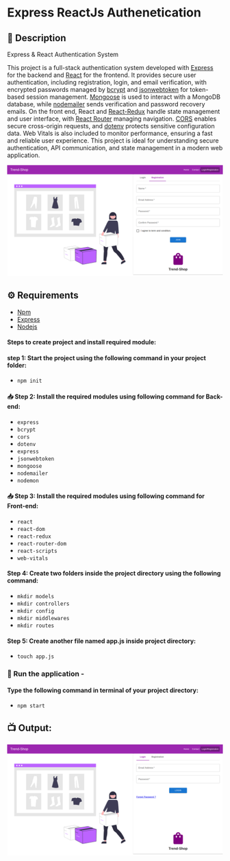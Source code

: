 # Express ReactJs Authenetication

## 📃 Description

Express & React Authentication System

This project is a full-stack authentication system developed with [Express](https://www.npmjs.com/package/express) for the backend and [React](https://react.dev/) for the frontend. It provides secure user authentication, including registration, login, and email verification, with encrypted passwords managed by [bcrypt](https://www.npmjs.com/package/bcrypt) and [jsonwebtoken](https://www.npmjs.com/package/jsonwebtoken) for token-based session management. [Mongoose](https://www.npmjs.com/package/mongoose) is used to interact with a MongoDB database, while [nodemailer](https://www.npmjs.com/package/nodemailer) sends verification and password recovery emails. On the front end, React and [React-Redux](https://redux.js.org/) handle state management and user interface, with [React Router](https://www.npmjs.com/package/react-router-dom) managing navigation. [CORS](https://www.npmjs.com/package/cors) enables secure cross-origin requests, and [dotenv](https://www.npmjs.com/package/dotenv) protects sensitive configuration data. Web Vitals is also included to monitor performance, ensuring a fast and reliable user experience. This project is ideal for understanding secure authentication, API communication, and state management in a modern web application.

![alt text](images/image.png)

## ⚙️ Requirements

- [Npm](https://www.npmjs.com/package/download)
- [Express](https://expressjs.com/)
- [Nodejs](https://nodejs.org/en/download)

#### Steps to create project and install required module:

#### step 1: Start the project using the following command in your project folder:

  + `npm init`
  
#### 📥 Step 2: Install the required modules using following command for Back-end:

  + `express`
  + `bcrypt`
  + `cors`
  + `dotenv`
  + `express`
  + `jsonwebtoken`
  + `mongoose`
  + `nodemailer`
  + `nodemon`
  
#### 📥 Step 3: Install the required modules using following command for Front-end:

+ `react`
+ `react-dom`
+ `react-redux`
+ `react-router-dom`
+ `react-scripts`
+ `web-vitals`


#### Step 4: Create two folders inside the project directory using the following command:

+ `mkdir models`
+ `mkdir controllers`
+ `mkdir config`
+ `mkdir middlewares`
+ `mkdir routes`


#### Step 5: Create another file named app.js inside project directory:

+ `touch app.js`

### 🌟 Run the application -

#### Type the following command in terminal of your project directory:

+ `npm start`

## 📺 Output:

![alt text](<images/Screenshot from 2024-11-10 13-24-48.png>)